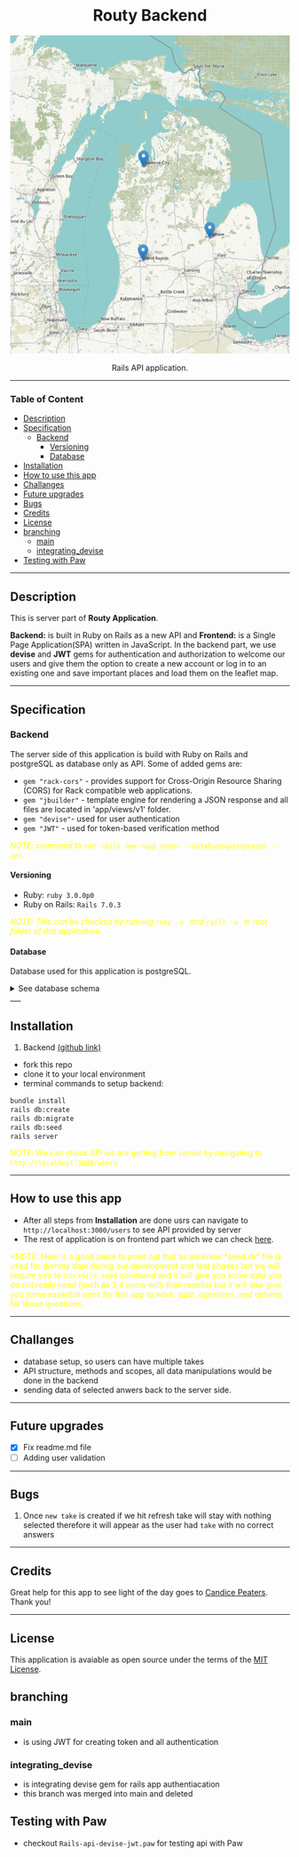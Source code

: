 <h1 align="center">Routy Backend</h1>

![Map of Great Lakes ](leaflepmap.png)

<p align="center">Rails API application.</p>

---

### Table of Content

- [Description](#description)
- [Specification](#specification)
  - [Backend](#backend)
    - [Versioning](#versioning)
    - [Database](#database)
- [Installation](#installation)
- [How to use this app](#how-to-use-this-app)
- [Challanges](#challanges)
- [Future upgrades](#future-upgrades)
- [Bugs](#bugs)
- [Credits](#credits)
- [License](#license)
- [branching](#branching)
  - [main](#main)
  - [integrating_devise](#integrating_devise)
- [Testing with Paw](#testing-with-paw)

---

## Description

This is server part of **Routy Application**. 

**Backend:** is built in Ruby on Rails as a new API and **Frontend:** is a Single Page Application(SPA) written in JavaScript. 
In the backend part, we use **devise** and **JWT** gems for authentication and authorization to welcome our users and give them the option to create a new account or log in to an existing one and save important places and load them on the leaflet map.

---

## Specification

### Backend

The server side of this application is build with Ruby on Rails and postgreSQL as database only as API. Some of added gems are:  
- `gem "rack-cors"` - provides support for Cross-Origin Resource Sharing (CORS) for Rack compatible web applications.
- `gem "jbuilder"` - template engine for rendering a JSON response and all files are located in 'app/views/v1' folder.
- `gem "devise"`- used for user authentication 
- `gem "JWT"` - used for token-based verification method 


<spam style="color:yellow">_NOTE: command to run: `rails new <app_name> --database=postgresql --api`._ </spam>

#### Versioning

- Ruby: `ruby 3.0.0p0`
- Ruby on Rails: `Rails 7.0.3`

<spam style="color:yellow">_NOTE: This can be checked by running `ruby -v ` and `rails -v ` in root folder of this application._ </spam>

#### Database

Database used for this application is postgreSQL.

<details>
<summary>See database schema</summary>

![Database Schema](theRoutyApplication.jpg)
_<p align="center"> Database schema </p>_

</details>
___

## Installation

1.  Backend [(github link)](https://github.com/zicna/quiz_backend.git 'backend repo')

- fork this repo
- clone it to your local environment
- terminal commands to setup backend:

```
bundle install
rails db:create
rails db:migrate
rails db:seed
rails server
```

<spam style="color:yellow">NOTE: We can check API we are getting from server by navigating to `http://localhost:3000/users` </spam>

---

## How to use this app

- After all steps from **Installation** are done usrs can navigate to `http://localhost:3000/users` to see API provided by server
- The rest of application is on frontend part which we can check [here](https://github.com/zicna/quiz_frontend).

<spam style="color:yellow">*NOTE: Here is a good place to point out that as we know *seed.rb\* file is used for dummy date during our development and test phases but we will require you to run `rails seed` command and it will give you some data you do not really need (such as 3,4 users with their results) but it will also give you some essential ones for this app to work: quiz, questions, and options for those questions. </spam>

---

## Challanges

- database setup, so users can have multiple takes
- API structure, methods and scopes, all data manipulations would be done in the backend
- sending data of selected anwers back to the server side.

---

## Future upgrades

- [x] Fix readme.md file
- [ ] Adding user validation

---

## Bugs

1. Once `new take` is created if we hit refresh take will stay with nothing selected therefore it will appear as the user had `take` with no correct answers

---

## Credits

Great help for this app to see light of the day goes to [Candice Peaters](https://github.com/candicelizabeth). Thank you!

---

## License

This application is avaiable as open source under the terms of the [MIT License](LICENSE).


## branching
 ### main 
 - is using JWT for creating token and all authentication 

 ### integrating_devise
 - is integrating devise gem for rails app authentiacation
 - this branch was merged into main and deleted

## Testing with Paw
- checkout `Rails-api-devise-jwt.paw` for testing api with Paw
